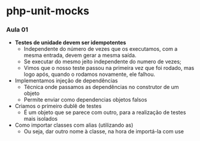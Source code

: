 # php-unit-mocks

### Aula 01

* **Testes de unidade devem ser idempotentes** 
    * Independente do número de vezes que os executamos, com a mesma entrada, devem gerar a mesma saída.
    * Se executar do mesmo jeito independente do numero de vezes;
    * Vimos que o nosso teste passou na primeira vez que foi rodado, mas logo após, quando o rodamos novamente, ele falhou.
* Implementamos  injeção de dependências
    * Técnica onde passamos as dependências no construtor de um objeto
    * Permite enviar como dependencias objetos falsos
* Criamos o primeiro dublê de testes
    * É um objeto que se parece com outro, para a realização de testes mais isolados
* Como importar classes com alias (utilizando as)
    * Ou seja, dar outro nome à classe, na hora de importá-la com use